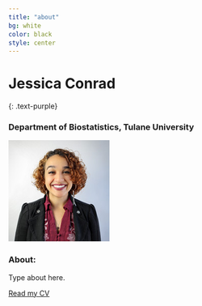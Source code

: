 ```yaml
---
title: "about"
bg: white
color: black
style: center 
---
```


# Jessica Conrad
{: .text-purple}

### Department of Biostatistics, Tulane University

![This is a photo](./img/conrad.jpg)

### About:

Type about here.

[Read my CV](./pdf/CONRAD_CV.pdf)
